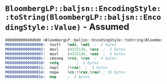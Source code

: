 # `BloombergLP::baljsn::EncodingStyle::toString(BloombergLP::baljsn::EncodingStyle::Value)` - Assumed

```nasm
000000000040db80 <BloombergLP::baljsn::EncodingStyle::toString(BloombergLP::baljsn::EncodingStyle::Value)>:
M0000000000000000:	testl	%edi, %edi	;  2 bytes
M0000000000000002:	movl	$4315136, %ecx	;  5 bytes
M0000000000000007:	movl	$4315146, %eax	;  5 bytes
M000000000000000c:	cmoveq	%rcx, %rax	;  4 bytes
M0000000000000010:	retq		;  1 bytes
M0000000000000011:	nopl	(%rax)	;  3 bytes
M0000000000000014:	nopw	%cs:(%rax,%rax)	; 10 bytes
M000000000000001e:	nop		;  2 bytes
```
